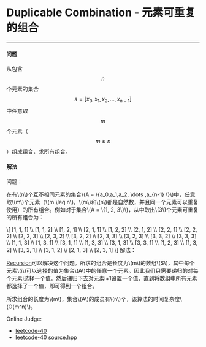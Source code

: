<script type="text/javascript" src="https://cdnjs.cloudflare.com/ajax/libs/mathjax/2.7.1/MathJax.js?config=TeX-AMS-MML_HTMLorMML"></script>

# Duplicable Combination - 元素可重复的组合

--------

#### 问题

从包含$$ n $$个元素的集合$$ s = [x_0, x_1, x_2, \dots ,x_{n-1} ] $$中任意取$$ m $$个元素（$$ m \leq n $$）组成组合，求所有组合。

#### 解法

<div>
问题：
<p id="i">在有\(n\)个互不相同元素的集合\(A = \{a_0,a_1,a_2, \dots ,a_{n-1} \}\)中，任意取\(m\)个元素（\(m \leq n\)，\(m\)和\(n\)都是自然数，并且同一个元素可以重复使用）的所有组合。例如对于集合\(A = \{1, 2, 3\}\)，从中取出\(3\)个元素可重复的所有组合为：</p>
\[
[1, 1, 1] \\
[1, 1, 2] \\
[1, 2, 1] \\
[2, 1, 1] \\
[1, 2, 2] \\
[2, 1, 2] \\
[2, 2, 1] \\
[2, 2, 2] \\
[2, 2, 3] \\
[2, 3, 2] \\
[3, 2, 2] \\
[2, 3, 3] \\
[3, 2, 3] \\
[3, 3, 2] \\
[3, 3, 3] \\
[1, 1, 3] \\
[1, 3, 1] \\
[3, 1, 1] \\
[1, 3, 3] \\
[3, 1, 3] \\
[3, 3, 1] \\
[1, 2, 3] \\
[1, 3, 2] \\
[3, 2, 1] \\
[3, 1, 2] \\
[2, 1, 3] \\
[2, 3, 1]
\]
解法：
<p id="i"><a href="https://zhaochenyou.github.io/Way-to-Algorithm/Search/Recursion">Recursion</a>可以解决这个问题。所求的组合是长度为\(m\)的数组\(S\)，其中每个元素\(i\)可以选择的值为集合\(A\)中的任意一个元素。因此我们只需要递归的对每个元素i选择一个值，然后递归下去对元素i+1设置一个值，直到将数组中所有元素都选择了一个值，即可得到一个组合。 </p>
<p id="i">所求组合的长度为\(m\)，集合\(A\)的成员有\(n\)个，该算法的时间复杂度\(O(m^n)\)。 </p>
</div>

Online Judge:
* [leetcode-40](https://leetcode.com/problems/combination-sum/)
* [leetcode-40 source.hpp](https://github.com/zhaochenyou/Way-to-Algorithm/blob/master/attachment/leetcode-40.hpp)
